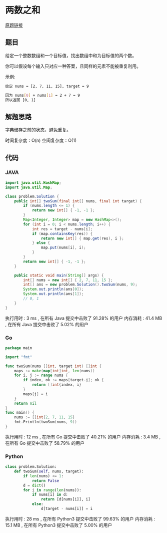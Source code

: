 # 两数之和

[原题链接](https://leetcode-cn.com/problems/two-sum/)

## 题目

给定一个整数数组和一个目标值，找出数组中和为目标值的两个数。

你可以假设每个输入只对应一种答案，且同样的元素不能被重复利用。

示例:

```bash
给定 nums = [2, 7, 11, 15], target = 9

因为 nums[0] + nums[1] = 2 + 7 = 9
所以返回 [0, 1]
```

## 解题思路

字典储存之前的状态，避免重复。

时间复杂度：O(n)
空间复杂度：O(1)

## 代码

### JAVA

```java
import java.util.HashMap;
import java.util.Map;

class problem.Solution {
    public int[] twoSum(final int[] nums, final int target) {
        if (nums.length <= 1) {
            return new int[] { -1, -1 };
        }
        Map<Integer, Integer> map = new HashMap<>();
        for (int i = 0; i < nums.length; i++) {
            int res = target - nums[i];
            if (map.containsKey(res)) {
                return new int[] { map.get(res), i };
            } else {
                map.put(nums[i], i);
            }
        }
        return new int[] { -1, -1 };
    }

    public static void main(String[] args) {
        int[] nums = new int[] { 2, 7, 11, 15 };
        int[] ans = new problem.Solution().twoSum(nums, 9);
        System.out.println(ans[0]);
        System.out.println(ans[1]);
        // 0, 1
    }
}
```

执行用时 : 3 ms , 在所有 Java 提交中击败了 91.28% 的用户
内存消耗 : 41.4 MB , 在所有 Java 提交中击败了 5.02% 的用户

### Go

```go
package main

import "fmt"

func twoSum(nums []int, target int) []int {
	maps := make(map[int]int, len(nums))
	for i, j := range nums {
		if index, ok := maps[target-j]; ok {
			return []int{index, i}
		}
		maps[j] = i
	}
	return nil
}
func main() {
	nums := []int{2, 7, 11, 15}
	fmt.Println(twoSum(nums, 9))
}

```

执行用时 : 12 ms , 在所有 Go 提交中击败了 40.21% 的用户
内存消耗 : 3.4 MB , 在所有 Go 提交中击败了 58.79% 的用户

### Python

```python
class problem.Solution:
    def twoSum(self, nums, target):
        if len(nums) <= 1:
            return False
        d = dict()
        for i in range(len(nums)):
            if nums[i] in d:
                return [d[nums[i]], i]
            else:
                d[target - nums[i]] = i
```

执行用时 : 28 ms , 在所有 Python3 提交中击败了 99.63% 的用户
内存消耗 : 15.1 MB , 在所有 Python3 提交中击败了 5.00% 的用户
